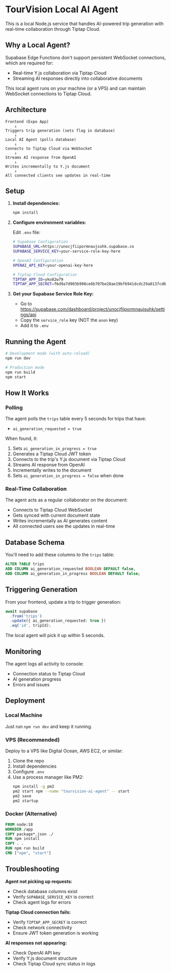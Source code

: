 # TourVision Local AI Agent

This is a local Node.js service that handles AI-powered trip generation with real-time collaboration through Tiptap Cloud.

## Why a Local Agent?

Supabase Edge Functions don't support persistent WebSocket connections, which are required for:
- Real-time Y.js collaboration via Tiptap Cloud
- Streaming AI responses directly into collaborative documents

This local agent runs on your machine (or a VPS) and can maintain WebSocket connections to Tiptap Cloud.

## Architecture

```
Frontend (Expo App)
    ↓
Triggers trip generation (sets flag in database)
    ↓
Local AI Agent (polls database)
    ↓
Connects to Tiptap Cloud via WebSocket
    ↓
Streams AI response from OpenAI
    ↓
Writes incrementally to Y.js document
    ↓
All connected clients see updates in real-time
```

## Setup

1. **Install dependencies:**
   ```bash
   npm install
   ```

2. **Configure environment variables:**

   Edit `.env` file:
   ```bash
   # Supabase Configuration
   SUPABASE_URL=https://unocjfiipormnaujsuhk.supabase.co
   SUPABASE_SERVICE_KEY=your-service-role-key-here

   # OpenAI Configuration
   OPENAI_API_KEY=your-openai-key-here

   # Tiptap Cloud Configuration
   TIPTAP_APP_ID=yko82w79
   TIPTAP_APP_SECRET=f6d9a7d903b990ce6b707be28ae19bf6941dcdc29a0137cd6233cd015a64fffe
   ```

3. **Get your Supabase Service Role Key:**
   - Go to https://supabase.com/dashboard/project/unocjfiipormnaujsuhk/settings/api
   - Copy the `service_role` key (NOT the `anon` key)
   - Add it to `.env`

## Running the Agent

```bash
# Development mode (with auto-reload)
npm run dev

# Production mode
npm run build
npm start
```

## How It Works

### Polling

The agent polls the `trips` table every 5 seconds for trips that have:
- `ai_generation_requested = true`

When found, it:
1. Sets `ai_generation_in_progress = true`
2. Generates a Tiptap Cloud JWT token
3. Connects to the trip's Y.js document via Tiptap Cloud
4. Streams AI response from OpenAI
5. Incrementally writes to the document
6. Sets `ai_generation_in_progress = false` when done

### Real-Time Collaboration

The agent acts as a regular collaborator on the document:
- Connects to Tiptap Cloud WebSocket
- Gets synced with current document state
- Writes incrementally as AI generates content
- All connected users see the updates in real-time

## Database Schema

You'll need to add these columns to the `trips` table:

```sql
ALTER TABLE trips
ADD COLUMN ai_generation_requested BOOLEAN DEFAULT false,
ADD COLUMN ai_generation_in_progress BOOLEAN DEFAULT false;
```

## Triggering Generation

From your frontend, update a trip to trigger generation:

```typescript
await supabase
  .from('trips')
  .update({ ai_generation_requested: true })
  .eq('id', tripId);
```

The local agent will pick it up within 5 seconds.

## Monitoring

The agent logs all activity to console:
- Connection status to Tiptap Cloud
- AI generation progress
- Errors and issues

## Deployment

### Local Machine
Just run `npm run dev` and keep it running.

### VPS (Recommended)
Deploy to a VPS like Digital Ocean, AWS EC2, or similar:

1. Clone the repo
2. Install dependencies
3. Configure `.env`
4. Use a process manager like PM2:
   ```bash
   npm install -g pm2
   pm2 start npm --name "tourvision-ai-agent" -- start
   pm2 save
   pm2 startup
   ```

### Docker (Alternative)
```dockerfile
FROM node:18
WORKDIR /app
COPY package*.json ./
RUN npm install
COPY . .
RUN npm run build
CMD ["npm", "start"]
```

## Troubleshooting

**Agent not picking up requests:**
- Check database columns exist
- Verify `SUPABASE_SERVICE_KEY` is correct
- Check agent logs for errors

**Tiptap Cloud connection fails:**
- Verify `TIPTAP_APP_SECRET` is correct
- Check network connectivity
- Ensure JWT token generation is working

**AI responses not appearing:**
- Check OpenAI API key
- Verify Y.js document structure
- Check Tiptap Cloud sync status in logs
